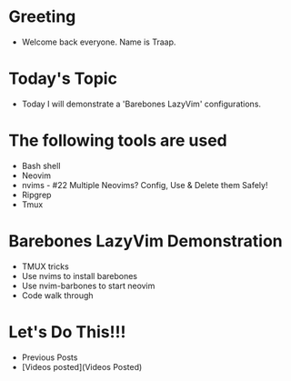 # Greeting
  - Welcome back everyone.  Name is Traap.

# Today's Topic
  - Today I will demonstrate a 'Barebones LazyVim' configurations.

# The following tools are used
  - Bash shell
  - Neovim
  - nvims - #22 Multiple Neovims? Config, Use & Delete them Safely!
  - Ripgrep
  - Tmux

# Barebones LazyVim Demonstration
  - TMUX tricks
  - Use nvims to install barebones
  - Use nvim-barbones to start neovim
  - Code walk through

# Let's Do This!!!
  - Previous Posts
- [Videos posted](Videos Posted)

